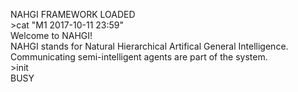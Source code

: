 NAHGI FRAMEWORK LOADED<br>
&gt;cat "M1 2017-10-11 23:59"<br>
Welcome to NAHGI!<br>
NAHGI stands for Natural Hierarchical Artifical General Intelligence.<br>
Communicating semi-intelligent agents are part of the system.<br>
&gt;init<br>
BUSY
